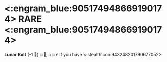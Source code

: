 # <:engram_blue:905174948669190174> RARE <:engram_blue:905174948669190174>

**Lunar Bolt** (-1 :large_blue_diamond:) :boom::dart:, +:boom::zap: if you have <:stealthIcon:943248201790677052>
